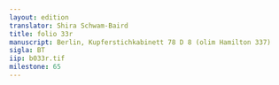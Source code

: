 ```yaml
---
layout: edition
translator: Shira Schwam-Baird
title: folio 33r
manuscript: Berlin, Kupferstichkabinett 78 D 8 (olim Hamilton 337)
sigla: BT
iip: b033r.tif
milestone: 65
---
```

